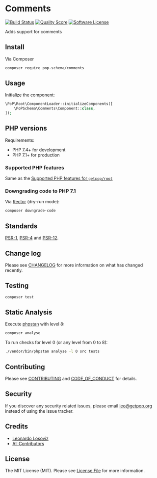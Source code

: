 # Comments

[![Build Status][ico-travis]][link-travis]
[![Quality Score][ico-code-quality]][link-code-quality]
[![Software License][ico-license]](LICENSE.md)

<!--
[![Latest Version on Packagist][ico-version]][link-packagist]
[![Coverage Status][ico-scrutinizer]][link-scrutinizer]
[![Total Downloads][ico-downloads]][link-downloads]
-->

Adds support for comments

## Install

Via Composer

``` bash
composer require pop-schema/comments
```

## Usage

Initialize the component:

``` php
\PoP\Root\ComponentLoader::initializeComponents([
    \PoPSchema\Comments\Component::class,
]);
```

## PHP versions

Requirements:

- PHP 7.4+ for development
- PHP 7.1+ for production

### Supported PHP features

Same as the [Supported PHP features for `getpop/root`](https://github.com/getpop/root/#supported-php-features)

### Downgrading code to PHP 7.1

Via [Rector](https://github.com/rectorphp/rector) (dry-run mode):

```bash
composer downgrade-code
```

## Standards

[PSR-1](https://www.php-fig.org/psr/psr-1), [PSR-4](https://www.php-fig.org/psr/psr-4) and [PSR-12](https://www.php-fig.org/psr/psr-12).

## Change log

Please see [CHANGELOG](CHANGELOG.md) for more information on what has changed recently.

## Testing

``` bash
composer test
```

## Static Analysis

Execute [phpstan](https://github.com/phpstan/phpstan) with level 8:

``` bash
composer analyse
```

To run checks for level 0 (or any level from 0 to 8):

``` bash
./vendor/bin/phpstan analyse -l 0 src tests
```

## Contributing

Please see [CONTRIBUTING](CONTRIBUTING.md) and [CODE_OF_CONDUCT](CODE_OF_CONDUCT.md) for details.

## Security

If you discover any security related issues, please email leo@getpop.org instead of using the issue tracker.

## Credits

- [Leonardo Losoviz][link-author]
- [All Contributors][link-contributors]

## License

The MIT License (MIT). Please see [License File](LICENSE.md) for more information.

[ico-version]: https://img.shields.io/packagist/v/pop-schema/comments.svg?style=flat-square
[ico-license]: https://img.shields.io/badge/license-MIT-brightgreen.svg?style=flat-square
[ico-travis]: https://img.shields.io/travis/pop-schema/comments/master.svg?style=flat-square
[ico-scrutinizer]: https://img.shields.io/scrutinizer/coverage/g/pop-schema/comments.svg?style=flat-square
[ico-code-quality]: https://img.shields.io/scrutinizer/g/pop-schema/comments.svg?style=flat-square
[ico-downloads]: https://img.shields.io/packagist/dt/pop-schema/comments.svg?style=flat-square

[link-packagist]: https://packagist.org/packages/pop-schema/comments
[link-travis]: https://travis-ci.org/pop-schema/comments
[link-scrutinizer]: https://scrutinizer-ci.com/g/pop-schema/comments/code-structure
[link-code-quality]: https://scrutinizer-ci.com/g/pop-schema/comments
[link-downloads]: https://packagist.org/packages/pop-schema/comments
[link-author]: https://github.com/leoloso
[link-contributors]: ../../contributors
